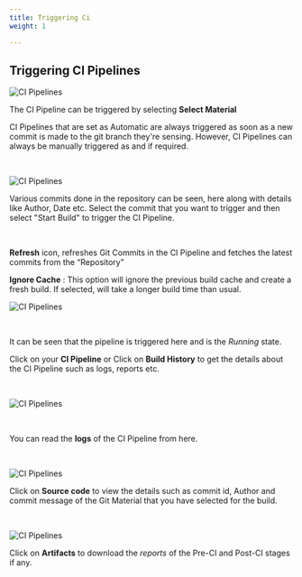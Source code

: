 ```yaml
---
title: Triggering Ci
weight: 1

---
```


## Triggering CI Pipelines

![CI Pipelines](../../tri_ci.jpg "Triggering CI Pipelines")

The CI Pipeline can be triggered by selecting **Select Material**

CI Pipelines that are set as Automatic are always triggered as soon as a new commit is made to the git branch they're sensing. However, CI Pipelines can always be manually triggered as and if required.

<br />

![CI Pipelines](../../tri_ci2.jpg "Triggering CI Pipelines")

Various commits done in the repository can be seen, here along with details like Author, Date etc.
Select the commit that you want to trigger and then select "Start Build" to trigger the CI Pipeline.

<br />

**Refresh** icon, refreshes Git Commits in the CI Pipeline and fetches the latest commits from the “Repository”  

**Ignore Cache** : This option will ignore the previous build cache and create a fresh build. If selected, will take a longer build time than usual.


![CI Pipelines](../../tri_ci3.jpg "Triggering CI Pipelines")

<br />

It can be seen that the pipeline is triggered here and is the *Running* state.

Click on your **CI Pipeline** or Click on **Build History** to get the details about the CI Pipeline such as logs, reports etc.

<br />

![CI Pipelines](../../tri_ci5.jpg "Triggering CI Pipelines")

<br />

You can read the **logs** of the CI Pipeline from here.

<br />

![CI Pipelines](../../tri_ci6.jpg "Triggering CI Pipelines")

Click on **Source code** to view the details such as commit id, Author and commit message of the Git Material that you have selected for the build.

<br />

![CI Pipelines](../../tri_ci4.jpg "Triggering CI Pipelines")

Click on **Artifacts** to download the *reports* of the Pre-CI and Post-CI stages if any.

<br />